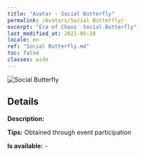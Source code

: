 ```yaml
---
title: "Avatar - Social Butterfly"
permalink: /Avatars/Social Butterfly/
excerpt: "Era of Chaos  Social Butterfly"
last_modified_at: 2021-05-18
locale: en
ref: "Social Butterfly.md"
toc: false
classes: wide
---
```

 ![Social Butterfly](/images/a/avatarFrame_31.png)

## Details

 **Description:**  

 **Tips:** Obtained through event participation 

 **Is available:**  - 

